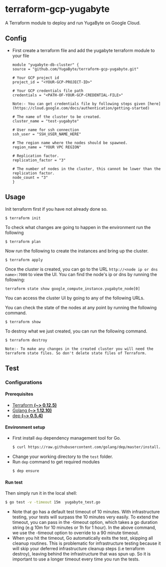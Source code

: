 # terraform-gcp-yugabyte
A Terraform module to deploy and run YugaByte on Google Cloud.

## Config
* First create a terraform file and add the yugabyte terraform module to your file 
  ```
  module "yugabyte-db-cluster" {
  source = "github.com/YugaByte/terraform-gcp-yugabyte.git"

  # Your GCP project id 
  project_id = "<YOUR-GCP-PROJECT-ID>"

  # Your GCP credentials file path  
  credentials = "<PATH-OF-YOUR-GCP-CREDENTIAL-FILE>"
  
  Note:- You can get credentials file by following steps given [here](https://cloud.google.com/docs/authentication/getting-started)

  # The name of the cluster to be created.
  cluster_name = "test-yugabyte"

  # User name for ssh connection
  ssh_user = "SSH_USER_NAME_HERE"

  # The region name where the nodes should be spawned.
  region_name = "YOUR VPC REGION"

  # Replication factor.
  replication_factor = "3"

  # The number of nodes in the cluster, this cannot be lower than the replication factor.
  node_count = "3"
  }
  ```
 

## Usage

Init terraform first if you have not already done so.

```
$ terraform init
```

To check what changes are going to happen in the environment run the following 

```
$ terraform plan
```


Now run the following to create the instances and bring up the cluster.

```
$ terraform apply
```

Once the cluster is created, you can go to the URL `http://<node ip or dns name>:7000` to view the UI. You can find the node's ip or dns by running the following:

```
terraform state show google_compute_instance.yugabyte_node[0]
```

You can access the cluster UI by going to any of the following URLs.

You can check the state of the nodes at any point by running the following command.

```
$ terraform show
```

To destroy what we just created, you can run the following command.

```
$ terraform destroy
```
`Note:- To make any changes in the created cluster you will need the terraform state files. So don't delete state files of Terraform.`

## Test 

### Configurations

#### Prerequisites

- [Terraform **(~> 0.12.5)**](https://www.terraform.io/downloads.html)
- [Golang **(~> 1.12.10)**](https://golang.org/dl/)
- [dep **(~> 0.5.4)**](https://github.com/golang/dep)

#### Environment setup

* First install `dep` dependency management tool for Go.
    ```sh
    $ curl https://raw.githubusercontent.com/golang/dep/master/install.sh | sh
    ```  
* Change your working directory to the `test` folder.
* Run `dep` command to get required modules
    ```sh
    $ dep ensure
    ```

#### Run test

Then simply run it in the local shell:

```sh
$ go test -v -timeout 15m  yugabyte_test.go
```
* Note that go has a default test timeout of 10 minutes. With infrastructure testing, your tests will surpass the 10 minutes very easily. To extend the timeout, you can pass in the -timeout option, which takes a go duration string (e.g 10m for 10 minutes or 1h for 1 hour). In the above command, we use the -timeout option to override to a 90 minute timeout.
* When you hit the timeout, Go automatically exits the test, skipping all cleanup routines. This is problematic for infrastructure testing because it will skip your deferred infrastructure cleanup steps (i.e terraform destroy), leaving behind the infrastructure that was spun up. So it is important to use a longer timeout every time you run the tests.

